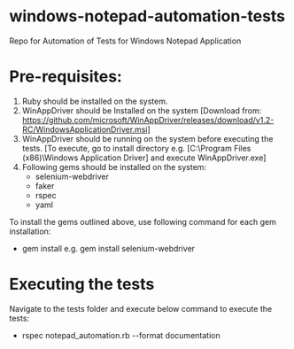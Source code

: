 # windows-notepad-automation-tests
Repo for Automation of Tests for Windows Notepad Application

# Pre-requisites:
1. Ruby should be installed on the system.
2. WinAppDriver should be Installed on the system [Download from: https://github.com/microsoft/WinAppDriver/releases/download/v1.2-RC/WindowsApplicationDriver.msi]
3. WinAppDriver should be running on the system before executing the tests. [To execute, go to install directory e.g. [C:\Program Files (x86)\Windows Application Driver] and execute WinAppDriver.exe]
3. Following gems should be installed on the system:
    - selenium-webdriver
    - faker
    - rspec
    - yaml

To install the gems outlined above, use following command for each gem installation:
- gem install <gem name> e.g. gem install selenium-webdriver

# Executing the tests
Navigate to the tests folder and execute below command to execute the tests:
- rspec notepad_automation.rb --format documentation